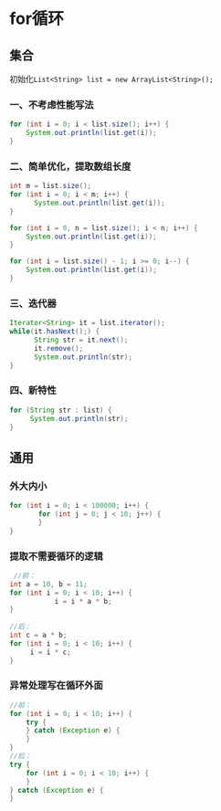 # for循环


## 集合

初始化`List<String> list = new ArrayList<String>();`


### 一、不考虑性能写法

```java
for (int i = 0; i < list.size(); i++) {
	System.out.println(list.get(i));
}
```


### 二、简单优化，提取数组长度

```java
int m = list.size();
for (int i = 0; i < m; i++) {
      System.out.println(list.get(i));
}

for (int i = 0, n = list.size(); i < n; i++) {
    System.out.println(list.get(i));
}

for (int i = list.size() - 1; i >= 0; i--) {
    System.out.println(list.get(i));
}
```


### 三、迭代器

```java
Iterator<String> it = list.iterator();
while(it.hasNext();) {
      String str = it.next();
      it.remove();
      System.out.println(str);
}
```


### 四、新特性

```java
for (String str : list) {
     System.out.println(str);
}
```


## 通用


### 外大内小

```java
for (int i = 0; i < 100000; i++) {
       for (int j = 0; j < 10; j++) {
       }
}
```


### 提取不需要循环的逻辑

```java
 //前：
int a = 10, b = 11;
for (int i = 0; i < 10; i++) {
           i = i * a * b;
} 
 
//后：
int c = a * b;
for (int i = 0; i < 10; i++) {
     i = i * c;
}
```


### 异常处理写在循环外面

```java
//前：
for (int i = 0; i < 10; i++) {
    try {
    } catch (Exception e) {
    }
}
//后：
try {
    for (int i = 0; i < 10; i++) {
    }
} catch (Exception e) {
}
```
